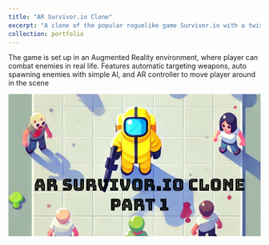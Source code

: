 ```yaml
---
title: "AR Survivor.io Clone"
excerpt: "A clone of the popular roguelike game Survivor.io with a twist<br/><img src='/images/AR_SURVIVOR_IO_CLONE_SCREENSHOT_1.png' width="200">"
collection: portfolio
---
```


The game is set up in an Augmented Reality environment, where player can combat enemies in real life. 
Features automatic targeting weapons, auto spawning enemies with simple AI, and AR
controller to move player around in the scene

[![AR Survivor.io Clone Dev Log](/images/AR_SURVIVOR_IO_TN.png)](https://www.youtube.com/watch?v=fI0D3IZSMkc)

